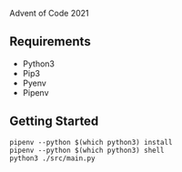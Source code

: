 Advent of Code 2021

## Requirements

- Python3
- Pip3
- Pyenv
- Pipenv

## Getting Started

```
pipenv --python $(which python3) install
pipenv --python $(which python3) shell
python3 ./src/main.py
```
